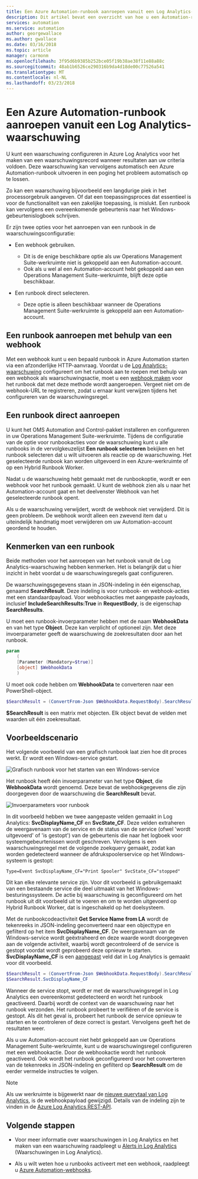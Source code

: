 ```yaml
---
title: Een Azure Automation-runbook aanroepen vanuit een Log Analytics-waarschuwing
description: Dit artikel bevat een overzicht van hoe u een Automation-runbook aanroept vanuit een Log Analytics-waarschuwing in Operations Management Suite.
services: automation
ms.service: automation
author: georgewallace
ms.author: gwallace
ms.date: 03/16/2018
ms.topic: article
manager: carmonm
ms.openlocfilehash: 3f95d6b9385b252bce05f19b38ae38f11e88a88c
ms.sourcegitcommit: 48ab1b6526ce290316b9da4d18de00c77526a541
ms.translationtype: MT
ms.contentlocale: nl-NL
ms.lasthandoff: 03/23/2018
---
```

# <a name="call-an-azure-automation-runbook-from-a-log-analytics-alert"></a>Een Azure Automation-runbook aanroepen vanuit een Log Analytics-waarschuwing

U kunt een waarschuwing configureren in Azure Log Analytics voor het maken van een waarschuwingsrecord wanneer resultaten aan uw criteria voldoen. Deze waarschuwing kan vervolgens automatisch een Azure Automation-runbook uitvoeren in een poging het probleem automatisch op te lossen. 

Zo kan een waarschuwing bijvoorbeeld een langdurige piek in het processorgebruik aangeven. Of dat een toepassingsproces dat essentieel is voor de functionaliteit van een zakelijke toepassing, is mislukt. Een runbook kan vervolgens een overeenkomende gebeurtenis naar het Windows-gebeurtenislogboek schrijven.  

Er zijn twee opties voor het aanroepen van een runbook in de waarschuwingsconfiguratie:

* Een webhook gebruiken.
   * Dit is de enige beschikbare optie als uw Operations Management Suite-werkruimte niet is gekoppeld aan een Automation-account.
   * Ook als u wel al een Automation-account hebt gekoppeld aan een Operations Management Suite-werkruimte, blijft deze optie beschikbaar.  

* Een runbook direct selecteren.
   * Deze optie is alleen beschikbaar wanneer de Operations Management Suite-werkruimte is gekoppeld aan een Automation-account.

## <a name="calling-a-runbook-by-using-a-webhook"></a>Een runbook aanroepen met behulp van een webhook

Met een webhook kunt u een bepaald runbook in Azure Automation starten via een afzonderlijke HTTP-aanvraag. Voordat u de [Log Analytics-waarschuwing](../log-analytics/log-analytics-alerts.md#alert-rules) configureert om het runbook aan te roepen met behulp van een webhook als waarschuwingsactie, moet u een [webhook maken](automation-webhooks.md#creating-a-webhook) voor het runbook dat met deze methode wordt aangeroepen. Vergeet niet om de webhook-URL te registreren, zodat u ernaar kunt verwijzen tijdens het configureren van de waarschuwingsregel.   

## <a name="calling-a-runbook-directly"></a>Een runbook direct aanroepen

U kunt het OMS Automation and Control-pakket installeren en configureren in uw Operations Management Suite-werkruimte. Tijdens de configuratie van de optie voor runbookacties voor de waarschuwing kunt u alle runbooks in de vervolgkeuzelijst **Een runbook selecteren** bekijken en het runbook selecteren dat u wilt uitvoeren als reactie op de waarschuwing. Het geselecteerde runbook kan worden uitgevoerd in een Azure-werkruimte of op een Hybrid Runbook Worker. 

Nadat u de waarschuwing hebt gemaakt met de runbookoptie, wordt er een webhook voor het runbook gemaakt. U kunt de webhook zien als u naar het Automation-account gaat en het deelvenster Webhook van het geselecteerde runbook opent. 

Als u de waarschuwing verwijdert, wordt de webhook niet verwijderd. Dit is geen probleem. De webhook wordt alleen een zwevend item dat u uiteindelijk handmatig moet verwijderen om uw Automation-account geordend te houden.  

## <a name="characteristics-of-a-runbook"></a>Kenmerken van een runbook

Beide methoden voor het aanroepen van het runbook vanuit de Log Analytics-waarschuwing hebben kenmerken. Het is belangrijk dat u hier inzicht in hebt voordat u de waarschuwingsregels gaat configureren. 

De waarschuwingsgegevens staan in JSON-indeling in één eigenschap, genaamd **SearchResult**. Deze indeling is voor runbook- en webhook-acties met een standaardpayload. Voor webhookacties met aangepaste payloads, inclusief **IncludeSearchResults:True** in **RequestBody**, is de eigenschap **SearchResults**.

U moet een runbook-invoerparameter hebben met de naam **WebhookData** en van het type **Object**. Deze kan verplicht of optioneel zijn. Met deze invoerparameter geeft de waarschuwing de zoekresultaten door aan het runbook.

```powershell
param  
    (  
    [Parameter (Mandatory=$true)]  
    [object] $WebhookData  
    )
```
U moet ook code hebben om **WebhookData** te converteren naar een PowerShell-object.

```powershell
$SearchResult = (ConvertFrom-Json $WebhookData.RequestBody).SearchResult.value
```

**$SearchResult** is een matrix met objecten. Elk object bevat de velden met waarden uit één zoekresultaat.


## <a name="example-walkthrough"></a>Voorbeeldscenario

Het volgende voorbeeld van een grafisch runbook laat zien hoe dit proces werkt. Er wordt een Windows-service gestart.

![Grafisch runbook voor het starten van een Windows-service](media/automation-invoke-runbook-from-omsla-alert/automation-runbook-restartservice.png)

Het runbook heeft één invoerparameter van het type **Object**, die **WebhookData** wordt genoemd. Deze bevat de webhookgegevens die zijn doorgegeven door de waarschuwing die **SearchResult** bevat.

![Invoerparameters voor runbook](media/automation-invoke-runbook-from-omsla-alert/automation-runbook-restartservice-inputparameter.png)

In dit voorbeeld hebben we twee aangepaste velden gemaakt in Log Analytics: **SvcDisplayName_CF** en **SvcState_CF**. Deze velden extraheren de weergavenaam van de service en de status van de service (ofwel 'wordt uitgevoerd' of 'is gestopt') van de gebeurtenis die naar het logboek voor systeemgebeurtenissen wordt geschreven. Vervolgens is een waarschuwingsregel met de volgende zoekquery gemaakt, zodat kan worden gedetecteerd wanneer de afdrukspoolerservice op het Windows-systeem is gestopt:

`Type=Event SvcDisplayName_CF="Print Spooler" SvcState_CF="stopped"` 

Dit kan elke relevante service zijn. Voor dit voorbeeld is gebruikgemaakt van een bestaande service die deel uitmaakt van het Windows-besturingssysteem. De actie bij waarschuwing is geconfigureerd om het runbook uit dit voorbeeld uit te voeren en om te worden uitgevoerd op Hybrid Runbook Worker, dat is ingeschakeld op het doelsysteem.   

Met de runbookcodeactiviteit **Get Service Name from LA** wordt de tekenreeks in JSON-indeling geconverteerd naar een objecttype en gefilterd op het item **SvcDisplayName_CF**. De weergavenaam van de Windows-service wordt geëxtraheerd en deze waarde wordt doorgegeven aan de volgende activiteit, waarbij wordt gecontroleerd of de service is gestopt voordat wordt geprobeerd deze opnieuw te starten. **SvcDisplayName_CF** is een [aangepast](../log-analytics/log-analytics-custom-fields.md) veld dat in Log Analytics is gemaakt voor dit voorbeeld.

```powershell
$SearchResult = (ConvertFrom-Json $WebhookData.RequestBody).SearchResult.value
$SearchResult.SvcDisplayName_CF  
```

Wanneer de service stopt, wordt er met de waarschuwingsregel in Log Analytics een overeenkomst gedetecteerd en wordt het runbook geactiveerd. Daarbij wordt de context van de waarschuwing naar het runbook verzonden. Het runbook probeert te verifiëren of de service is gestopt. Als dit het geval is, probeert het runbook de service opnieuw te starten en te controleren of deze correct is gestart. Vervolgens geeft het de resultaten weer.     

Als u uw Automation-account niet hebt gekoppeld aan uw Operations Management Suite-werkruimte, kunt u de waarschuwingsregel configureren met een webhookactie. Door de webhookactie wordt het runbook geactiveerd. Ook wordt het runbook geconfigureerd voor het converteren van de tekenreeks in JSON-indeling en gefilterd op **SearchResult** om de eerder vermelde instructies te volgen.    

>[!NOTE]
> Als uw werkruimte is bijgewerkt naar de [nieuwe querytaal van Log Analytics](../log-analytics/log-analytics-log-search-upgrade.md), is de webhookpayload gewijzigd. Details van de indeling zijn te vinden in de [Azure Log Analytics REST-API](https://aka.ms/loganalyticsapiresponse).

## <a name="next-steps"></a>Volgende stappen

* Voor meer informatie over waarschuwingen in Log Analytics en het maken van een waarschuwing raadpleegt u [Alerts in Log Analytics](../log-analytics/log-analytics-alerts.md) (Waarschuwingen in Log Analytics).

* Als u wilt weten hoe u runbooks activeert met een webhook, raadpleegt u [Azure Automation-webhooks](automation-webhooks.md).
